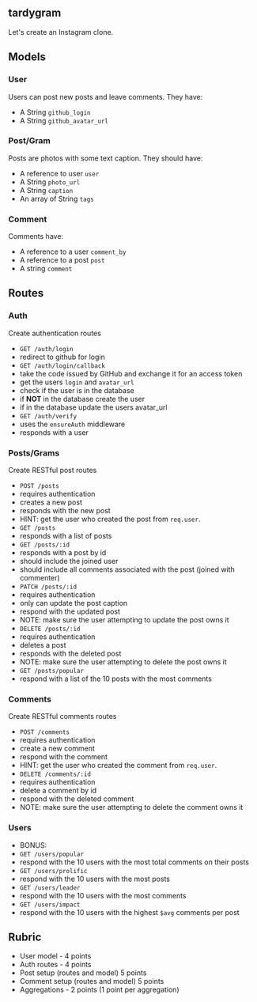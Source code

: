 ## tardygram

Let's create an Instagram clone.

## Models

### User

Users can post new posts and leave comments. They have:

- A String `github_login`
- A String `github_avatar_url`

### Post/Gram

Posts are photos with some text caption. They should have:

- A reference to user `user`
- A String `photo_url`
- A String `caption`
- An array of String `tags`

### Comment

Comments have:

- A reference to a user `comment_by`
- A reference to a post `post`
- A string `comment`

## Routes

### Auth

Create authentication routes

- `GET /auth/login`
- redirect to github for login
- `GET /auth/login/callback`
- take the code issued by GitHub and exchange it for an access token
- get the users `login` and `avatar_url`
- check if the user is in the database
- if **NOT** in the database create the user
- if in the database update the users avatar_url
- `GET /auth/verify`
- uses the `ensureAuth` middleware
- responds with a user

### Posts/Grams

Create RESTful post routes

- `POST /posts`
- requires authentication
- creates a new post
- responds with the new post
- HINT: get the user who created the post from `req.user`.
- `GET /posts`
- responds with a list of posts
- `GET /posts/:id`
- responds with a post by id
- should include the joined user
- should include all comments associated with the post (joined with commenter)
- `PATCH /posts/:id`
- requires authentication
- only can update the post caption
- respond with the updated post
- NOTE: make sure the user attempting to update the post owns it
- `DELETE /posts/:id`
- requires authentication
- deletes a post
- responds with the deleted post
- NOTE: make sure the user attempting to delete the post owns it
- `GET /posts/popular`
- respond with a list of the 10 posts with the most comments

### Comments

Create RESTful comments routes

- `POST /comments`
- requires authentication
- create a new comment
- respond with the comment
- HINT: get the user who created the comment from `req.user`.
- `DELETE /comments/:id`
- requires authentication
- delete a comment by id
- respond with the deleted comment
- NOTE: make sure the user attempting to delete the comment owns it

### Users

- BONUS:
- `GET /users/popular`
- respond with the 10 users with the most total comments on their posts
- `GET /users/prolific`
- respond with the 10 users with the most posts
- `GET /users/leader`
- respond with the 10 users with the most comments
- `GET /users/impact`
- respond with the 10 users with the highest `$avg` comments per post

## Rubric

- User model - 4 points
- Auth routes - 4 points
- Post setup (routes and model) 5 points
- Comment setup (routes and model) 5 points
- Aggregations - 2 points (1 point per aggregation)